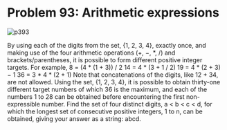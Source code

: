 # Problem 93: Arithmetic expressions

![p393](img/093.gif)

By using each of the digits from the set, {1, 2, 3, 4}, exactly once,
and making use of the four arithmetic operations (+, −, \*, /) and
brackets/parentheses, it is possible to form different positive integer
targets. For example, 8 = (4 \* (1 + 3)) / 2 14 = 4 \* (3 + 1 / 2) 19 =
4 \* (2 + 3) − 1 36 = 3 \* 4 \* (2 + 1) Note that concatenations of the
digits, like 12 + 34, are not allowed. Using the set, {1, 2, 3, 4}, it
is possible to obtain thirty-one different target numbers of which 36 is
the maximum, and each of the numbers 1 to 28 can be obtained before
encountering the first non-expressible number. Find the set of four
distinct digits, a &lt; b &lt; c &lt; d, for which the longest set of
consecutive positive integers, 1 to n, can be obtained, giving your
answer as a string: abcd.